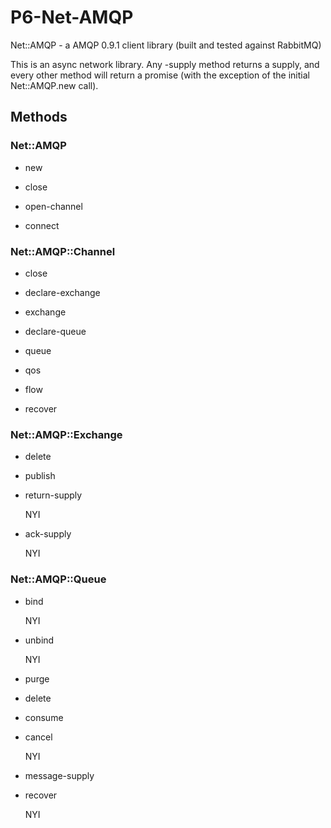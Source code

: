 P6-Net-AMQP
===========

Net::AMQP - a AMQP 0.9.1 client library (built and tested against RabbitMQ)

This is an async network library. Any -supply method returns a supply, and every
other method will return a promise (with the exception of the initial Net::AMQP.new
call).

## Methods ##

### Net::AMQP ###

 -  new

 -  close

 -  open-channel

 -  connect

### Net::AMQP::Channel ###

 -  close

 -  declare-exchange

 -  exchange

 -  declare-queue

 -  queue

 -  qos

 -  flow

 -  recover

### Net::AMQP::Exchange ###

 -  delete

 -  publish

 -  return-supply
    
    NYI

 -  ack-supply
    
    NYI

### Net::AMQP::Queue ###

 -  bind
    
    NYI

 -  unbind
    
    NYI

 -  purge

 -  delete

 -  consume

 -  cancel
    
    NYI

 -  message-supply

 -  recover
    
    NYI
